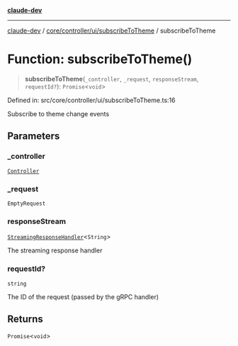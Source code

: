 [**claude-dev**](../../../../../README.md)

***

[claude-dev](../../../../../README.md) / [core/controller/ui/subscribeToTheme](../README.md) / subscribeToTheme

# Function: subscribeToTheme()

> **subscribeToTheme**(`_controller`, `_request`, `responseStream`, `requestId?`): `Promise`\<`void`\>

Defined in: src/core/controller/ui/subscribeToTheme.ts:16

Subscribe to theme change events

## Parameters

### \_controller

[`Controller`](../../../classes/Controller.md)

### \_request

`EmptyRequest`

### responseStream

[`StreamingResponseHandler`](../../../grpc-handler/type-aliases/StreamingResponseHandler.md)\<`String`\>

The streaming response handler

### requestId?

`string`

The ID of the request (passed by the gRPC handler)

## Returns

`Promise`\<`void`\>
